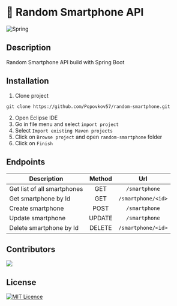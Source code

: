 # 📱 Random Smartphone API
![Spring](https://img.shields.io/badge/spring-%236DB33F.svg?style=for-the-badge&logo=spring&logoColor=white)

## Description

Random Smartphone API build with Spring Boot

## Installation
1. Clone project
```
git clone https://github.com/Popovkov57/random-smartphone.git
```
2. Open Eclipse IDE
3. Go in file menu and select `import project`
4. Select ` Import existing Maven projects ` 
5. Click on `Browse project` and open `random-smartphone` folder
6. Click on `Finish`

## Endpoints
| Description  | Method | Url |
| ------------- |:-------------:|:-------------:|
| Get list of all smartphones | GET | `/smartphone` |
| Get smartphone by Id | GET | `/smartphone/<id>` |
| Create smartphone | POST | `/smartphone` |
| Update smartphone | UPDATE | `/smartphone` |
| Delete smartphone by Id | DELETE | `/smartphone/<id>` |

## Contributors
<a href="https://github.com/Popovkov57/random-smartphone/graphs/contributors">
  <img src="https://contrib.rocks/image?repo=Popovkov57/random-smartphone" />
</a>

## License
[![MIT Licence](https://img.shields.io/npm/l/dikkenek-quotes.svg)]()
